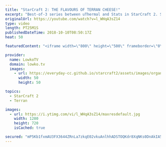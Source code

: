 ```yaml
---
title: "StarCraft 2: THE FLAVOURS OF TERRAN CHEESE!"
excerpt: "Best-of-3 series between uThermal and Stats in StarCraft 2. Subscribe for more videos: http://lowko.tv/youtube Drone rush vs Drone rush: https://goo.gl/GsDVVk  Lots of Terran cheese in this professional match of StarCraft 2. While uThermal decides to play macro in game 1, he has more cheesy plans for"
originalUrl: https://youtube.com/watch?v=l_WHqA3sZ14
type: video
length: PT25M1S
publishedDateTime: 2018-10-10T08:50:17Z
heat: 50

featuredContent: "<iframe width=\"800\" height=\"500\" frameborder=\"0\" src=\"https://www.youtube.com/embed/l_WHqA3sZ14\" allow=\"accelerometer; autoplay; encrypted-media; gyroscope; picture-in-picture\" allowfullscreen></iframe>"

provider:
  name: LowkoTV
  domain: lowko.tv
  images:
    - url: https://everyday-cc.github.io/starcraft2/assets/images/organizations/lowko.tv-50x50.jpg
      width: 50
      height: 50

topics:
  - StarCraft 2
  - Terran

images:
  - url: https://i.ytimg.com/vi/l_WHqA3sZ14/maxresdefault.jpg
    width: 1280
    height: 720
    isCached: true

secured: "mP5Kb1fxmAU3FX3644ZRnLa7zkqE02vkuAnlhhADSTOQKdr8XqNKs0DnAkIA56Pi5FDe6wZiDMcB0qdNooTw04PuRm3s9nt97fKLcNs/hhdH1nJYta4TnZGNIRkmcXOOUfl2MxrRKrR/5Zz5qWf1u5dpBLFppasV8Y2/Ukar1TFk9m4kLJchFBymWv7tPW7E9NPPxTPeGKFL2R675V+L1AGH33fXCYa1nttnlWDJ4qBFdFYVQ/Oot57iT2SfIuJx9ORgAEfs0JGnWS0eJkhvXwJWuQmHV7+IXbHdzQbnc3c+GdYZ5YlsIE/gfI4hbT9FGTJ+EOvpIbuLUQECEvyMUg+SqutUI6mVxeztwnHTO2y6rbcqM/q3I8IvFzTGqzqhU7bOsnUCmbNCWewOzRIH5rIOWhEmP1gXNtMKz5GMbteC+Lwvch3uHPm6Jmu19oXy;FrFiN4nK3F58IputaUyd7A=="
---
```


